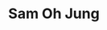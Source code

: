 ---
layout: place
title: "Sam Oh Jung"
permalink: /florida/bradenton/sam-oh-jung.html
stateAbbr: FL
stateName: Florida
cityName: Bradenton
place_id: ChIJa4hHgOUVw4gRN_vsFJwJR7U
photos:
  - name: >-
      places/ChIJa4hHgOUVw4gRN_vsFJwJR7U/photos/AeeoHcKeBXxKg_jWVc4_LEM19mH2P74bwe3LuFatPSHREE6wvH8z4OxlRPco-KmZfeCCojqPa4bjG34tVahnv4c5S1kAt_XIOcOe2k79Bwr3nw7dk8MuEqB6I1HEQpdD9A-P72NUIzZve4gtoABWJM1Ee0ajbCFA-fXnvHCI_NRGLuonbW3uZSA7QNkpJNq76-eQMCmzket_1dvw83ZqvfWMQOLal-EraI4BGQSTR1yU6Mj5hkha7P1gv088q3oi9f3uAlIACucwbZlfp36DFF7PvtTJDSfVn0kpnB6qj1BgzPKlD80aat3rfr2bCRHYjR3q8gdRBvySAUAsdWLkCv66srT12jyRfc2ZWe8fQrvNNY4AtMnunzaOJtJVsv8QTBheh5tlXR5DkkNaLMkb_7PiLdXaLdfQfa-9tQSxZB8ZqYPQWodb
    widthPx: 4032
    heightPx: 3024
    authorAttributions:
      - displayName: Shana Macri, REALTOR
        uri: https://maps.google.com/maps/contrib/116210791634100839715
        photoUri: >-
          https://lh3.googleusercontent.com/a-/ALV-UjWgNx9PRxT0AWg3kteUUfzO0DHfKZZ-qrEvDLsLBpIzluUWcqcuEQ=s100-p-k-no-mo
    flagContentUri: >-
      https://www.google.com/local/imagery/report/?cb_client=maps_api_places.places_api&image_key=!1e10!2sCIHM0ogKEICAgIDu75rfpQE&hl=en-US
    googleMapsUri: >-
      https://www.google.com/maps/place//data=!3m4!1e2!3m2!1sCIHM0ogKEICAgIDu75rfpQE!2e10!4m2!3m1!1s0x88c315e58047886b:0xb547099c14ecfb37
  - name: >-
      places/ChIJa4hHgOUVw4gRN_vsFJwJR7U/photos/AeeoHcIrEPdRKeAPY-uq236yinusV9QEkd0dfEH07rXLx3n8ZGpPnVVt7sPS7gKzoM2-gaSqtcZImPeOOukZOhUOO2Z7HCyEdyvQkJDVJ9L9HW1_6xfOb3SxcQ2EzPZv4oemEXM2QiZunUVv7bRbpPAptXAoHuQXF4GWw4V9uZj94ycS9vgUnUm70_8lj_aV9OETZJOEDWRQGukJMphKk8wxsFnHv-t_hpoCOq9YH75g8G3kPdOjBljm5oN_ZzD7Yqg-_CBMf1isoP94PyRg7097zIAYBrQ78e4KZo3BmjUVm7zsee2mBSVqqxKTdXPHKtpH_HggBUYUJk-lGJbI1vfw2gN5IdHxPWC38Ml9U7BII0b3Unh4FAnS0tCsDNpV6M894okE1lQnqlCbIG_qvGLcpt2XJvp0u9An1o20iDsKby_6Kg
    widthPx: 4032
    heightPx: 3024
    authorAttributions:
      - displayName: Heather Wamsley
        uri: https://maps.google.com/maps/contrib/113624026714404669223
        photoUri: >-
          https://lh3.googleusercontent.com/a-/ALV-UjXhtqOGtx34ildE5vITXKDro5tbD4hJsNgW9HCQ2MM8wZBui_0V=s100-p-k-no-mo
    flagContentUri: >-
      https://www.google.com/local/imagery/report/?cb_client=maps_api_places.places_api&image_key=!1e10!2sCIHM0ogKEICAgIDE3sSREQ&hl=en-US
    googleMapsUri: >-
      https://www.google.com/maps/place//data=!3m4!1e2!3m2!1sCIHM0ogKEICAgIDE3sSREQ!2e10!4m2!3m1!1s0x88c315e58047886b:0xb547099c14ecfb37
  - name: >-
      places/ChIJa4hHgOUVw4gRN_vsFJwJR7U/photos/AeeoHcIJqrlykG50ve9b5kzinLhEmvjLTlimupmELS299KlSJbiEWJ13n-aiMdXdn4oY8mh7z0W-0fmrZpsL6SvVvpp4QjFIPl-nG24J51r0Nn1AYVDeFgaO5BSP_7bT_7tB-aBAa5eZXuYyEgTb407ETZ5vDG5vz538oABVfB6TQz6g_cCZT6mJKE42YaO91avfgZp37F6pvUMb2tdn9YgYMcxXFWzMsCivBqDMSUTUjbDZ7DVLah7VT9sbI69xN4Txu3jGuVtMsJxTy5ebKEayOSISg6tS_gZRC0V1AbM5YzWTsNTvLzaFS-obdp0LWWWFmOSRBbHJNx42Uxb8BtRpjALNOydHl6mgVF_8cvx9FQWz3oHt6fXlG7mzT2I6fZNjGC3hEhkGMuM0pvW9flHcQs2bHMMfgeCKDyHip428wAVH_uua
    widthPx: 3000
    heightPx: 4000
    authorAttributions:
      - displayName: Keith Olsen
        uri: https://maps.google.com/maps/contrib/114589381967184140491
        photoUri: >-
          https://lh3.googleusercontent.com/a-/ALV-UjWZtRELL0elFL3NULSeoJCX8PZOwOdPBD-zZh68Porxbz9YuGgobA=s100-p-k-no-mo
    flagContentUri: >-
      https://www.google.com/local/imagery/report/?cb_client=maps_api_places.places_api&image_key=!1e10!2sCIHM0ogKEICAgMCw8uHRygE&hl=en-US
    googleMapsUri: >-
      https://www.google.com/maps/place//data=!3m4!1e2!3m2!1sCIHM0ogKEICAgMCw8uHRygE!2e10!4m2!3m1!1s0x88c315e58047886b:0xb547099c14ecfb37
  - name: >-
      places/ChIJa4hHgOUVw4gRN_vsFJwJR7U/photos/AeeoHcJN1YnIuYiNTdiIqunMP7_DLBr55XlF-_WKD3JXw8oK7R9nPpOHwKEmyYixDigdfzf1rBI-CWOYQH5J1QYgPXgXnA_Vfi-5h7bNVyf-AvRUmszTpdeUaz2CnP6e_l_VNIC6c_diW9QZQ6wmTK_xXcdrThknkM6rQLOdN9KJ0VGGCJbz3_tOwewnoy-DqKlz6DIX3lLR4pmRhrlKyN8kV7EK3Z7cEwZ67H2QBomEPEHVF9VVwVVnnpcLqLmduHGad2mwiISF2de3lm24ChW1G1LHebpaXG7W-FjN6_O_BpXQvRDKmCcU6Z0JCsyocSL_ICcppSYevmDM6h8JT8HNal0TUYuWJ8stIc8FGjshVm7Ctqx3sG6bQeL7thtTCXYqF88DazYwp1Gibe0kZljA5NzNR9jcgsMDmrPzOQ04GuL84k2R
    widthPx: 4032
    heightPx: 2268
    authorAttributions:
      - displayName: Deborah Mallek
        uri: https://maps.google.com/maps/contrib/105910052355231869884
        photoUri: >-
          https://lh3.googleusercontent.com/a-/ALV-UjVpZGunUz34DjgIxfwnhdrJPuk866JWvBTNAmPMQ_T8A4WgHYYL=s100-p-k-no-mo
    flagContentUri: >-
      https://www.google.com/local/imagery/report/?cb_client=maps_api_places.places_api&image_key=!1e10!2sCIHM0ogKEICAgID9q_TNhAE&hl=en-US
    googleMapsUri: >-
      https://www.google.com/maps/place//data=!3m4!1e2!3m2!1sCIHM0ogKEICAgID9q_TNhAE!2e10!4m2!3m1!1s0x88c315e58047886b:0xb547099c14ecfb37
  - name: >-
      places/ChIJa4hHgOUVw4gRN_vsFJwJR7U/photos/AeeoHcJewe3g3KmubEqPlm2gxsaT_kvoEtaVtuieqynlAZNibpTm2oA3UuxGFXC6vuko7h1K-u3eabebOrP0BvoSO_0xOmr-JGwnrLrhoZm5Vi6ARTJzecB62BccX_q7gKl6VxNA91XbMXSnIQmRljHXBQAd-I7CQ4NckvaK5ob_3McRbNwSgJ-eibsDNvU8CllSlxGIwLpEdFW55b5tlyN2o1dJdE6UXdX7qqCUS7RnxERtqPuEodkSqe_4obB7ULK8i1SJnNDF2LQ5aTNEFsUjpfMXKUCiYI7S9QGG0pDFxUvi4kQPJwHW0K0qGALOhc_wVHe4BE1AMUTysNjXxeZB1J12RYNDIJ31ETrnm8fLOgteKsjrZZ7TM-U0L5cX7FRo7s7AzQFd2Ts58vv3zgVV1NWMcW-zabMYdZaAyBOuZKv-tw
    widthPx: 4032
    heightPx: 3024
    authorAttributions:
      - displayName: Su
        uri: https://maps.google.com/maps/contrib/115883231817509174008
        photoUri: >-
          https://lh3.googleusercontent.com/a-/ALV-UjWtntbB9rOSfaBzdi927E9fVaKtPMHUMuu9nLGvvhAdpVpRL-NviA=s100-p-k-no-mo
    flagContentUri: >-
      https://www.google.com/local/imagery/report/?cb_client=maps_api_places.places_api&image_key=!1e10!2sCIHM0ogKEICAgID7zqWoUg&hl=en-US
    googleMapsUri: >-
      https://www.google.com/maps/place//data=!3m4!1e2!3m2!1sCIHM0ogKEICAgID7zqWoUg!2e10!4m2!3m1!1s0x88c315e58047886b:0xb547099c14ecfb37
  - name: >-
      places/ChIJa4hHgOUVw4gRN_vsFJwJR7U/photos/AeeoHcITIfirxlKQpz77TmmwSY9ViAMdFoB5tHC6VzATaVft_oK2Ea57AfGR7OH7voEKJUJN9ya37ZnQdRuMnu3dDTToiFCX5VI6knQQg-Rc15_ZdL985EK4Bgn1Xaf1VmhKUW9evJudUkTLl42x_1G4Dfg2oub0Cz4HauUn4Izk9ddY085SMRNoen1iqj1fH6DnXMPk7xDgXq4IjBx11HJFIhvjHeL4I-91KXPh3IdmJtsUrweyHvU42S1Pk76kOBywOX5CSb72ozrWakZl8i3ypygexi5qs7YUwOKkrt_m1H5Mxr78M0wZBUi5uxEEXwbpC7emnvU5vofgcymjSy1NFIAukYeD4HDqf7ZDUMx1uoAVV3hqGjFFU3OuhUE5_CFfgpKeXZoJuP5oFnGPPSK-PvJoIAddH55XNpisYeWWlWZFqA
    widthPx: 3000
    heightPx: 4000
    authorAttributions:
      - displayName: RichardAB
        uri: https://maps.google.com/maps/contrib/111794174343863138292
        photoUri: >-
          https://lh3.googleusercontent.com/a-/ALV-UjUYVOZRH6oh-NFdXIOyoQ774gsynWSx7iAFaTsKSYmtHCP7e3jp=s100-p-k-no-mo
    flagContentUri: >-
      https://www.google.com/local/imagery/report/?cb_client=maps_api_places.places_api&image_key=!1e10!2sCIHM0ogKEICAgIDV3_eHfw&hl=en-US
    googleMapsUri: >-
      https://www.google.com/maps/place//data=!3m4!1e2!3m2!1sCIHM0ogKEICAgIDV3_eHfw!2e10!4m2!3m1!1s0x88c315e58047886b:0xb547099c14ecfb37
  - name: >-
      places/ChIJa4hHgOUVw4gRN_vsFJwJR7U/photos/AeeoHcIURwWhmyOxCyDSYWbOTTWqqpuOzzJbaF8vKM9tN7FIvbIqR5tMfZ8tWu5lfQm1w8pmHDq1M865FQl__zf3CPIuKV0lyE1ZEvB0lTVsYcWoYU7NWh1e04BJWi8q48txsaNooJFHODEwOCOuaa2BqaNCAyQB7rmFhHDtNdNQLQjnrgCf405QgZb8Gd53iVH2OmB4slRdBAchLq3j044v-ISgJKsKHACUxYo67elxJ93EYEwTCJD_HJYLsx_ViVdHVh56DXepVp2sBVGiAOpX5lmRDxFGm-OENM3d84T13mBPPxy_62jWhtpxP_xby5XbvwDvsjnN8ksttb4vAQJBI49uNy39UdrTennIIU7yoDfPeBcpqjTxl2RLVZmH0Jun9OyY7u05-yl2qkfy9AC9FfO9UKb8fl63e12UFYLEdFqDByw
    widthPx: 4032
    heightPx: 3024
    authorAttributions:
      - displayName: Su
        uri: https://maps.google.com/maps/contrib/115883231817509174008
        photoUri: >-
          https://lh3.googleusercontent.com/a-/ALV-UjWtntbB9rOSfaBzdi927E9fVaKtPMHUMuu9nLGvvhAdpVpRL-NviA=s100-p-k-no-mo
    flagContentUri: >-
      https://www.google.com/local/imagery/report/?cb_client=maps_api_places.places_api&image_key=!1e10!2sCIHM0ogKEICAgID7zsWf4wE&hl=en-US
    googleMapsUri: >-
      https://www.google.com/maps/place//data=!3m4!1e2!3m2!1sCIHM0ogKEICAgID7zsWf4wE!2e10!4m2!3m1!1s0x88c315e58047886b:0xb547099c14ecfb37
  - name: >-
      places/ChIJa4hHgOUVw4gRN_vsFJwJR7U/photos/AeeoHcKTBmJjxVKFZ9YbNSmum4mELYe_ct-nHhvcq2Q8Stl2P0Bz5EuYYimH4M_OW-BOIuxz_w6uTtYZ_3JYvnBdhFrHJ5DHw_tWJO1U1oHWWiRKIbWDca4xUO3vTHgip7-_hPZ0qlQVuuLgx2RTUBJ7zW86czEn5n2K1gdVLfn21YVKZSBnoMQq8RA_-ImxcFDVzj0Q5sx-_rBTUWwQ9BP2eLLr-chc-GekeEbfPAq6fJOfY-QhzVHuq2RQvpdeg7KEWUjlIlJk_JsLOkuD5haFtxn9yv2hZc8SRlbQtXILjRwmtHu0d1GD7bPG16n-XR7kDSar_N3yCzxQQTnVk7GZqtpnCRIqEq-3Xzdq0O28fX267Td3k5PZBQeJR4bK5neK_B1RCGYqa6W-XCSQ-xNVPlrjbS2LHI-V2n1N_WFza6IF7Nw
    widthPx: 4032
    heightPx: 2268
    authorAttributions:
      - displayName: Deborah Mallek
        uri: https://maps.google.com/maps/contrib/105910052355231869884
        photoUri: >-
          https://lh3.googleusercontent.com/a-/ALV-UjVpZGunUz34DjgIxfwnhdrJPuk866JWvBTNAmPMQ_T8A4WgHYYL=s100-p-k-no-mo
    flagContentUri: >-
      https://www.google.com/local/imagery/report/?cb_client=maps_api_places.places_api&image_key=!1e10!2sCIHM0ogKEICAgID9q_TNxAE&hl=en-US
    googleMapsUri: >-
      https://www.google.com/maps/place//data=!3m4!1e2!3m2!1sCIHM0ogKEICAgID9q_TNxAE!2e10!4m2!3m1!1s0x88c315e58047886b:0xb547099c14ecfb37
  - name: >-
      places/ChIJa4hHgOUVw4gRN_vsFJwJR7U/photos/AeeoHcLXhBYXI-jWN88vSbkqLPu-ORuLvji0lxWZKvZb99laBQ6K7ONAgVipnj44EUGC6qSbRBC7Q3T2WPjU9n9D56irurmKTVLNeBtq1ByhQ7Szb4RMvVn1iBgA9S-v4n4ZPhSi7PwRXpz-zSFXqoEJWzkRpNxN0ovq3tSNqNb-ihr8vi5d3_pmBKU2dWhEQ5ywnsOUSmp3UQ7XjEzE4OU6oPV3neulxzT228bbU50LPaOuAIfQq8oE8IxauCVQdv_IIGu1ks-VRsf--RSKCIb7Yx34cDMQB8gE6gNfJw0oL73G9Cp_oR_PV1RvG7nT-YNDJXlsbnigzXyh_z92AJt5-Lb6738ZinHEu-ddhj4nf6ModcLd4RQ5sFhj9GlHIxZP4ncL81yPmn6HPvV2tz1aKIhQqcUbSnXjVuxRUKDhnz7wdoog
    widthPx: 3024
    heightPx: 4032
    authorAttributions:
      - displayName: Sabrina Gonzalez
        uri: https://maps.google.com/maps/contrib/108682097216492692423
        photoUri: >-
          https://lh3.googleusercontent.com/a-/ALV-UjWHd_oakrwlUJTADMQBJ6t3JLI0QkFZdCSVRv1ygXwDi3B1XAoI=s100-p-k-no-mo
    flagContentUri: >-
      https://www.google.com/local/imagery/report/?cb_client=maps_api_places.places_api&image_key=!1e10!2sCIHM0ogKEICAgICbxPvXjwE&hl=en-US
    googleMapsUri: >-
      https://www.google.com/maps/place//data=!3m4!1e2!3m2!1sCIHM0ogKEICAgICbxPvXjwE!2e10!4m2!3m1!1s0x88c315e58047886b:0xb547099c14ecfb37
  - name: >-
      places/ChIJa4hHgOUVw4gRN_vsFJwJR7U/photos/AeeoHcLvDdP8r06TP-5a3h78zGMbqMTmk4qIEzzx7CYEe8DWa2YSTJVF_vgSAXaNvb0GNSkNCJXXp8DodJHo4ukuJ-z5Wkvb3Hb-RfHDHXbQwHTMagDtyDB7Z83UqjpEtBI_ca_6usm6i5a9fcp4miku2MV9CDZvfinOXI23oCxQIAvEtoANAgQLmNGuFh7mj2sFE7xV5244bRrMJ1QBv-HQt2BX8A0jVyLB8Qq4wc8s01InIWvjf9MrFabSkkcEPu0uiQZPOgqtjaePIIqjzC94Stn2NzxGSHW6PMnDU9xE8bDg0cNZv4yP0moSWYJbUoW-T0dMpTtrrf_jHnGTyPgBcX7U3HoeBOoUGQGAunjW_Gkb8C2lJY6iVLrPph0V5_JAL7d52_8AwdporniXNuPhkhSQBLUIEMl2OCWGNsm0fFU
    widthPx: 4032
    heightPx: 3024
    authorAttributions:
      - displayName: Jason Frederick Argall
        uri: https://maps.google.com/maps/contrib/111402591012496638598
        photoUri: >-
          https://lh3.googleusercontent.com/a-/ALV-UjXMaU1FMTuXT8Ur1_s5GCBpibn4apfidSd3YXfZuMdWZ6PuRGk1tg=s100-p-k-no-mo
    flagContentUri: >-
      https://www.google.com/local/imagery/report/?cb_client=maps_api_places.places_api&image_key=!1e10!2sCIHM0ogKEICAgICuufzxLg&hl=en-US
    googleMapsUri: >-
      https://www.google.com/maps/place//data=!3m4!1e2!3m2!1sCIHM0ogKEICAgICuufzxLg!2e10!4m2!3m1!1s0x88c315e58047886b:0xb547099c14ecfb37
address: 5326 34th St W, Bradenton, FL 34210, USA
street: 5326 34th St W
city: Bradenton
state: FL
zip: '34210'
country: USA
neighborhood: null
latitude: '27.446316'
longitude: '-82.596450'
accessibility_options:
  wheelchairAccessibleParking: true
  wheelchairAccessibleEntrance: true
  wheelchairAccessibleRestroom: true
  wheelchairAccessibleSeating: true
business_status: OPERATIONAL
name: Sam Oh Jung
google_maps_links:
  directionsUri: >-
    https://www.google.com/maps/dir//''/data=!4m7!4m6!1m1!4e2!1m2!1m1!1s0x88c315e58047886b:0xb547099c14ecfb37!3e0
  placeUri: https://maps.google.com/?cid=13062419810182036279
  writeAReviewUri: >-
    https://www.google.com/maps/place//data=!4m3!3m2!1s0x88c315e58047886b:0xb547099c14ecfb37!12e1
  reviewsUri: >-
    https://www.google.com/maps/place//data=!4m4!3m3!1s0x88c315e58047886b:0xb547099c14ecfb37!9m1!1b1
  photosUri: >-
    https://www.google.com/maps/place//data=!4m3!3m2!1s0x88c315e58047886b:0xb547099c14ecfb37!10e5
primary_type: Sushi Restaurant
opening_hours:
  regular: null
  current: null
secondary_opening_hours:
  regular:
    weekdayDescriptions: null
    type: null
  current:
    weekdayDescriptions: null
    type: null
phone: (941) 755-3568
price_level: PRICE_LEVEL_MODERATE
price_range: $20 &ndash; $30
rating: '4.6'
rating_count: 481
website: https://www.facebook.com/samohjung
description: >-
  Classic Japanese fare with sushi bar seating, Asian interior details, &
  colorful lighting.
reviews:
  - name: >-
      places/ChIJa4hHgOUVw4gRN_vsFJwJR7U/reviews/ChdDSUhNMG9nS0VJQ0FnSUQ5cV9UTm1BRRAB
    relativePublishTimeDescription: a year ago
    rating: 5
    text:
      text: >-
        On vacation. Went for the sushi and it was very good. We have an
        excellent sushi restaurant near us in our hometown and this was not as
        good as that is, so if there was a 4.5 it is what I’d rate this.


        Service was excellent. Very attentive. Water is not filtered, in a
        vacation are we’d recommend that as a service to the customers. Not to
        have to purchase bottled water.


        There was a lot of food. Ended up not having room for one of our meals
        so took it to go. Pot stickers were very good.
      languageCode: en
    originalText:
      text: >-
        On vacation. Went for the sushi and it was very good. We have an
        excellent sushi restaurant near us in our hometown and this was not as
        good as that is, so if there was a 4.5 it is what I’d rate this.


        Service was excellent. Very attentive. Water is not filtered, in a
        vacation are we’d recommend that as a service to the customers. Not to
        have to purchase bottled water.


        There was a lot of food. Ended up not having room for one of our meals
        so took it to go. Pot stickers were very good.
      languageCode: en
    authorAttribution:
      displayName: Deborah Mallek
      uri: https://www.google.com/maps/contrib/105910052355231869884/reviews
      photoUri: >-
        https://lh3.googleusercontent.com/a-/ALV-UjVpZGunUz34DjgIxfwnhdrJPuk866JWvBTNAmPMQ_T8A4WgHYYL=s128-c0x00000000-cc-rp-mo-ba5
    publishTime: '2024-03-21T05:52:26.271514Z'
    flagContentUri: >-
      https://www.google.com/local/review/rap/report?postId=ChdDSUhNMG9nS0VJQ0FnSUQ5cV9UTm1BRRAB&d=17924085&t=1
    googleMapsUri: >-
      https://www.google.com/maps/reviews/data=!4m6!14m5!1m4!2m3!1sChdDSUhNMG9nS0VJQ0FnSUQ5cV9UTm1BRRAB!2m1!1s0x88c315e58047886b:0xb547099c14ecfb37
  - name: >-
      places/ChIJa4hHgOUVw4gRN_vsFJwJR7U/reviews/ChZDSUhNMG9nS0VJQ0FnSURmMDhhN2ZnEAE
    relativePublishTimeDescription: 3 months ago
    rating: 5
    text:
      text: >-
        Usually I am wary of places that offer cuisine from different countries,
        but this place does it well. We ordered sushi along with galbi ribs and
        beef bulgogi and all of the food was superb. The portions were also
        great and allowed us to enjoy for lunch the next day.
      languageCode: en
    originalText:
      text: >-
        Usually I am wary of places that offer cuisine from different countries,
        but this place does it well. We ordered sushi along with galbi ribs and
        beef bulgogi and all of the food was superb. The portions were also
        great and allowed us to enjoy for lunch the next day.
      languageCode: en
    authorAttribution:
      displayName: G Merceron
      uri: https://www.google.com/maps/contrib/112398753969722903265/reviews
      photoUri: >-
        https://lh3.googleusercontent.com/a/ACg8ocLoUtEqbKe0NjlBS0OkBSHY_9KwPHvb_wsSzJsFfchbn6KCAA=s128-c0x00000000-cc-rp-mo-ba4
    publishTime: '2025-01-10T03:39:03.304705Z'
    flagContentUri: >-
      https://www.google.com/local/review/rap/report?postId=ChZDSUhNMG9nS0VJQ0FnSURmMDhhN2ZnEAE&d=17924085&t=1
    googleMapsUri: >-
      https://www.google.com/maps/reviews/data=!4m6!14m5!1m4!2m3!1sChZDSUhNMG9nS0VJQ0FnSURmMDhhN2ZnEAE!2m1!1s0x88c315e58047886b:0xb547099c14ecfb37
  - name: >-
      places/ChIJa4hHgOUVw4gRN_vsFJwJR7U/reviews/ChdDSUhNMG9nS0VJQ0FnSUNsajhHRmp3RRAB
    relativePublishTimeDescription: a year ago
    rating: 4
    text:
      text: >-
        We arrived at the restaurant on a cool evening, craving something hot
        like soup or a hearty dinner. The place smelled delicious with spices,
        and it had a cozy terrace vibe. It seemed like a family business, and a
        young lady greeted us at the entrance.


        After perusing the menu, we were thrilled by its diversity. When the
        dishes arrived, it started with a variety of appetizers, including
        kimchi with cabbage, radishes, and pineapples. Alongside the Kim Chi
        soup, they offered tempura vegetables in a beautiful plate: onions, a
        piece of squid, sweet potato, and zucchini.


        My husband chose the "Jampong" soup. Imagine our surprise when we found
        in the seafood "Jampong" soup: 4 small shrimp, 3 modest mussels, and a
        few pieces of tough squid (definitely not tentacles, as the squid had an
        uneven shape).


        The service was attentive and friendly, but there's room for improvement
        in the taste and composition of the dishes, guys.
      languageCode: en
    originalText:
      text: >-
        We arrived at the restaurant on a cool evening, craving something hot
        like soup or a hearty dinner. The place smelled delicious with spices,
        and it had a cozy terrace vibe. It seemed like a family business, and a
        young lady greeted us at the entrance.


        After perusing the menu, we were thrilled by its diversity. When the
        dishes arrived, it started with a variety of appetizers, including
        kimchi with cabbage, radishes, and pineapples. Alongside the Kim Chi
        soup, they offered tempura vegetables in a beautiful plate: onions, a
        piece of squid, sweet potato, and zucchini.


        My husband chose the "Jampong" soup. Imagine our surprise when we found
        in the seafood "Jampong" soup: 4 small shrimp, 3 modest mussels, and a
        few pieces of tough squid (definitely not tentacles, as the squid had an
        uneven shape).


        The service was attentive and friendly, but there's room for improvement
        in the taste and composition of the dishes, guys.
      languageCode: en
    authorAttribution:
      displayName: Olga St
      uri: https://www.google.com/maps/contrib/113106081213964812665/reviews
      photoUri: >-
        https://lh3.googleusercontent.com/a/ACg8ocK3OB1trG4MYKormjhqykNwcIA6GiV10cg23giPJZ04sOe81Q=s128-c0x00000000-cc-rp-mo-ba6
    publishTime: '2023-11-29T02:16:49.724832Z'
    flagContentUri: >-
      https://www.google.com/local/review/rap/report?postId=ChdDSUhNMG9nS0VJQ0FnSUNsajhHRmp3RRAB&d=17924085&t=1
    googleMapsUri: >-
      https://www.google.com/maps/reviews/data=!4m6!14m5!1m4!2m3!1sChdDSUhNMG9nS0VJQ0FnSUNsajhHRmp3RRAB!2m1!1s0x88c315e58047886b:0xb547099c14ecfb37
  - name: >-
      places/ChIJa4hHgOUVw4gRN_vsFJwJR7U/reviews/ChZDSUhNMG9nS0VJQ0FnSUNqc3JuOEtREAE
    relativePublishTimeDescription: 5 months ago
    rating: 3
    text:
      text: >-
        Update 11/24 Sushi was bland and slightly burnt tasting. Not really sure
        what happened, but $130 worth of sushi should be phenomenal.


        We went here on a whim and will be going back for sure! The sushi had
        large pieces of very fresh fish, and the rolls were big, colorful, and
        absolutely delicious.
      languageCode: en
    originalText:
      text: >-
        Update 11/24 Sushi was bland and slightly burnt tasting. Not really sure
        what happened, but $130 worth of sushi should be phenomenal.


        We went here on a whim and will be going back for sure! The sushi had
        large pieces of very fresh fish, and the rolls were big, colorful, and
        absolutely delicious.
      languageCode: en
    authorAttribution:
      displayName: MiskiW W
      uri: https://www.google.com/maps/contrib/115606134866976933393/reviews
      photoUri: >-
        https://lh3.googleusercontent.com/a/ACg8ocKyekx_c6bsc2ema2um_pySe5vbxp-7ACfiq7lCILJRw5er1A=s128-c0x00000000-cc-rp-mo-ba5
    publishTime: '2024-11-09T00:18:59.996139Z'
    flagContentUri: >-
      https://www.google.com/local/review/rap/report?postId=ChZDSUhNMG9nS0VJQ0FnSUNqc3JuOEtREAE&d=17924085&t=1
    googleMapsUri: >-
      https://www.google.com/maps/reviews/data=!4m6!14m5!1m4!2m3!1sChZDSUhNMG9nS0VJQ0FnSUNqc3JuOEtREAE!2m1!1s0x88c315e58047886b:0xb547099c14ecfb37
  - name: >-
      places/ChIJa4hHgOUVw4gRN_vsFJwJR7U/reviews/ChdDSUhNMG9nS0VJQ0FnSUNSNThMbzdBRRAB
    relativePublishTimeDescription: 2 years ago
    rating: 4
    text:
      text: >-
        NOTE: They're MOVING on April 22, 2023.


        Sushi is fresh, and Nigiri (pieces of fish on top of rice) have large
        portions of fish on top of rice. Was a little disappointed to see that
        ONLY the Spider Roll uses REAL crab. All other menu items use Krab
        (today's way of showing that it's imitation, and often doesn't even come
        close to the real thing. The Spider roll did have real crab, and it's
        real crab flavor was there, but a little skimpy based on the typical
        medium/large roll size.


        I've been to a number of sushi establishments that offer to substitute
        real crab for an extra couple of dollars per item. I'm removing a star
        because they don't offer this, and was kind of blindsided by the Krab
        offering initially.
      languageCode: en
    originalText:
      text: >-
        NOTE: They're MOVING on April 22, 2023.


        Sushi is fresh, and Nigiri (pieces of fish on top of rice) have large
        portions of fish on top of rice. Was a little disappointed to see that
        ONLY the Spider Roll uses REAL crab. All other menu items use Krab
        (today's way of showing that it's imitation, and often doesn't even come
        close to the real thing. The Spider roll did have real crab, and it's
        real crab flavor was there, but a little skimpy based on the typical
        medium/large roll size.


        I've been to a number of sushi establishments that offer to substitute
        real crab for an extra couple of dollars per item. I'm removing a star
        because they don't offer this, and was kind of blindsided by the Krab
        offering initially.
      languageCode: en
    authorAttribution:
      displayName: Steve Hunsader
      uri: https://www.google.com/maps/contrib/103367844826769047545/reviews
      photoUri: >-
        https://lh3.googleusercontent.com/a-/ALV-UjX--aXjI1C17YBE-jMlYjgnOZZ8AERLnH72_cSEx4KT3x63D7AkAg=s128-c0x00000000-cc-rp-mo-ba7
    publishTime: '2023-04-12T12:00:21.456058Z'
    flagContentUri: >-
      https://www.google.com/local/review/rap/report?postId=ChdDSUhNMG9nS0VJQ0FnSUNSNThMbzdBRRAB&d=17924085&t=1
    googleMapsUri: >-
      https://www.google.com/maps/reviews/data=!4m6!14m5!1m4!2m3!1sChdDSUhNMG9nS0VJQ0FnSUNSNThMbzdBRRAB!2m1!1s0x88c315e58047886b:0xb547099c14ecfb37
parking_options:
  freeParkingLot: true
  freeStreetParking: true
  valetParking: false
payment_options:
  acceptsCreditCards: true
  acceptsDebitCards: true
  acceptsCashOnly: false
  acceptsNfc: true
allow_dogs: null
curbside_pickup: true
delivery: null
dine_in: true
good_for_children: true
good_for_groups: true
good_for_sports: false
live_music: false
menu_for_children: true
outdoor_seating: false
reservable: true
restroom: true
serves_beer: true
serves_breakfast: false
serves_brunch: false
serves_cocktails: null
serves_coffee: null
serves_dinner: true
serves_dessert: true
serves_lunch: true
serves_vegetarian_food: true
serves_wine: true
takeout: true

---